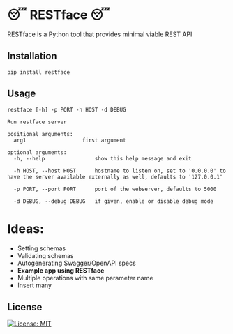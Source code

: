 # 😴 RESTface 😴

RESTface is a Python tool that provides minimal viable REST API

## Installation

```pip install restface```

## Usage

```
restface [-h] -p PORT -h HOST -d DEBUG

Run restface server

positional arguments:
  arg1                  first argument

optional arguments:
  -h, --help                show this help message and exit
  
  -h HOST, --host HOST      hostname to listen on, set to '0.0.0.0' to have the server available externally as well, defaults to '127.0.0.1'
  
  -p PORT, --port PORT      port of the webserver, defaults to 5000
  
  -d DEBUG, --debug DEBUG   if given, enable or disable debug mode
```

# Ideas:

- Setting schemas
- Validating schemas
- Autogenerating Swagger/OpenAPI specs
- **Example app using RESTface**
- Multiple operations with same parameter name
- Insert many

## License

[![License: MIT](https://img.shields.io/badge/License-MIT-yellow.svg)](https://opensource.org/licenses/MIT)
